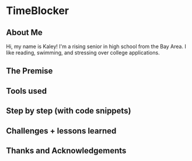 # TimeBlocker

## About Me

Hi, my name is Kaley! I'm a rising senior in high school from the Bay Area. 
I like reading, swimming, and stressing over college applications. 

## The Premise

## Tools used

## Step by step (with code snippets)

## Challenges + lessons learned

## Thanks and Acknowledgements
